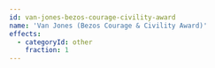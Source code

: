 ```yaml
---
id: van-jones-bezos-courage-civility-award
name: 'Van Jones (Bezos Courage & Civility Award)'
effects:
  - categoryId: other
    fraction: 1
---
```


